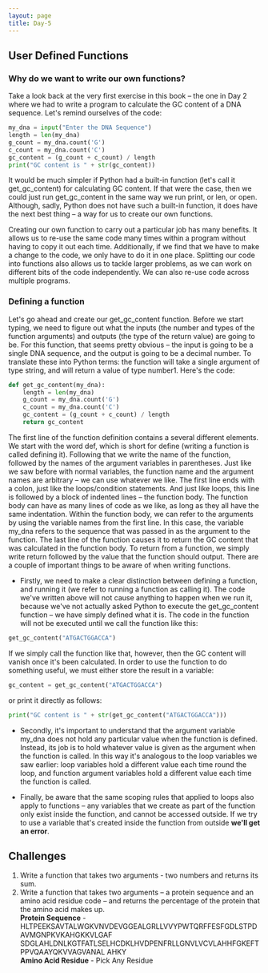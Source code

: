 ```yaml
---
layout: page
title: Day-5
---
```


## User Defined Functions

### Why do we want to write our own functions?

Take a look back at the very first exercise in this book – the one in Day 2 where we had to write a program to calculate the GC content of a DNA sequence. Let's remind ourselves of the code:

```python
my_dna = input("Enter the DNA Sequence")
length = len(my_dna)
g_count = my_dna.count('G')
c_count = my_dna.count('C')
gc_content = (g_count + c_count) / length
print("GC content is " + str(gc_content))
```

It would be much simpler if Python had a built-in function (let's call it get_gc_content) for calculating GC content. If that were the case, then we could just run get_gc_content in the same way we run print, or len, or open. Although, sadly, Python does not have such a built-in function, it does have the next best thing – a way for us to create our own functions.

Creating our own function to carry out a particular job has many benefits. It allows us to re-use the same code many times within a program without having to copy it out each time. Additionally, if we find that we have to make a change to the code, we only have to do it in one place. Splitting our code into functions also allows us to tackle larger problems, as we can work on different bits of the code independently. We can also re-use code across multiple programs.

### Defining a function

Let's go ahead and create our get_gc_content function. Before we start typing, we need to figure out what the inputs (the number and types of the function arguments) and outputs (the type of the return value) are going to be. For this function, that seems pretty obvious – the input is going to be a single DNA sequence, and the output is going to be a decimal number. To translate these into Python terms: the function will take a single argument of type string, and will return a value of type number1. Here's the code:

```python
def get_gc_content(my_dna):
    length = len(my_dna)
    g_count = my_dna.count('G')
    c_count = my_dna.count('C')
    gc_content = (g_count + c_count) / length
    return gc_content
```

The first line of the function definition contains a several different elements. We start with the word def, which is short for define (writing a function is called defining it). Following that we write the name of the function, followed by the names of the argument variables in parentheses. Just like we saw before with normal variables, the function name and the argument names are arbitrary – we can use whatever we like.
The first line ends with a colon, just like the loops/condition statements. And just like loops, this line is followed by a block of indented lines – the function body. The function body can have as many lines of code as we like, as long as they all have the same indentation. Within the function body, we can refer to the arguments by using the variable names from the first line. In this case, the variable my_dna refers to the sequence that was passed in as the argument to the function.
The last line of the function causes it to return the GC content that was calculated in the function body. To return from a function, we simply write return followed by the value that the function should output.
There are a couple of important things to be aware of when writing functions.  
- Firstly, we need to make a clear distinction between defining a function, and running it (we refer to running a function as calling it). The code we've written above will not cause anything to happen when we run it, because we've not actually asked Python to execute the get_gc_content function – we have simply defined what it is. The code in the function will not be executed until we call the function like this:

```python
get_gc_content("ATGACTGGACCA")
```
If we simply call the function like that, however, then the GC content will vanish once it's been calculated. In order to use the function to do something useful, we must either store the result in a variable:

```python
gc_content = get_gc_content("ATGACTGGACCA")
```
or print it directly as follows:

```python
print("GC content is " + str(get_gc_content("ATGACTGGACCA")))
```

- Secondly, it's important to understand that the argument variable my_dna does not hold any particular value when the function is defined. Instead, its job is to hold whatever value is given as the argument when the function is called. In this way it's analogous to the loop variables we saw earlier: loop variables hold a different value each time round the loop, and function argument variables hold a different value each time the function is called.

- Finally, be aware that the same scoping rules that applied to loops also apply to functions – any variables that we create as part of the function only exist inside the function, and cannot be accessed outside. If we try to use a variable that's created inside the function from outside **we'll get an error**.

## Challenges

1. Write a function that takes two arguments - two numbers and returns its sum.  
2. Write a function that takes two arguments – a protein sequence and an amino acid residue code – and returns the percentage of the protein that the amino acid makes up.  
**Protein Sequence** - HLTPEEKSAVTALWGKVNVDEVGGEALGRLLVVYPWTQRFFESFGDLSTPDAVMGNPKVKAHGKKVLGAF
SDGLAHLDNLKGTFATLSELHCDKLHVDPENFRLLGNVLVCVLAHHFGKEFTPPVQAAYQKVVAGVANAL
AHKY  
**Amino Acid Residue** - Pick Any Residue
